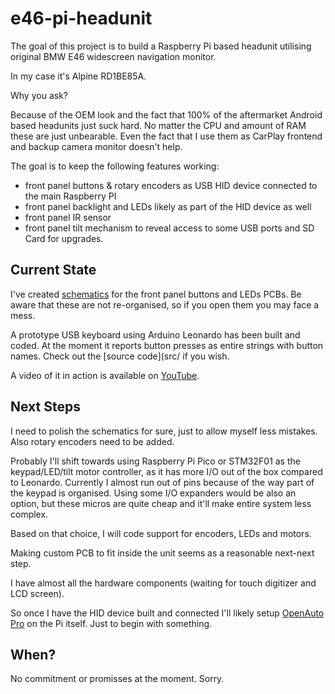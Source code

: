 # e46-pi-headunit

The goal of this project is to build a Raspberry Pi based headunit utilising original BMW E46 widescreen navigation monitor.

In my case it's Alpine RD1BE85A.

Why you ask?

Because of the OEM look and the fact that 100% of the aftermarket Android based headunits just suck hard. No matter the CPU and amount of RAM these are just unbearable. Even the fact that I use them as CarPlay frontend and backup camera monitor doesn't help.

The goal is to keep the following features working:

- front panel buttons & rotary encoders as USB HID device connected to the main Raspberry PI
- front panel backlight and LEDs likely as part of the HID device as well
- front panel IR sensor
- front panel tilt mechanism to reveal access to some USB ports and SD Card for upgrades.

## Current State

I've created [schematics](doc/schematics) for the front panel buttons and LEDs PCBs. Be aware that these are not re-organised, so if you open them you may face a mess.

A prototype USB keyboard using Arduino Leonardo has been built and coded. At the moment it reports button presses as entire strings with button names. Check out the [source code](src/ if you wish.

A video of it in action is available on [YouTube](https://www.youtube.com/watch?v=6mQApWetY5M).

## Next Steps

I need to polish the schematics for sure, just to allow myself less mistakes. Also rotary encoders need to be added.

Probably I'll shift towards using Raspberry Pi Pico or STM32F01 as the keypad/LED/tilt motor controller, as it has more I/O out of the box compared to Leonardo. Currently I almost run out of pins because of the way part of the keypad is organised. 
Using some I/O expanders would be also an option, but these micros are quite cheap and it'll make entire system less complex.

Based on that choice, I will code support for encoders, LEDs and motors.

Making custom PCB to fit inside the unit seems as a reasonable next-next step.

I have almost all the hardware components (waiting for touch digitizer and LCD screen).

So once I have the HID device built and connected I'll likely setup [OpenAuto Pro](https://bluewavestudio.io/shop/openauto-pro-car-head-unit-solution/) on the Pi itself. Just to begin with something.

## When?

No commitment or promisses at the moment. Sorry.
